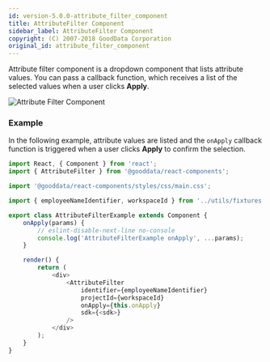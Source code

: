 ```yaml
---
id: version-5.0.0-attribute_filter_component
title: AttributeFilter Component
sidebar_label: AttributeFilter Component
copyright: (C) 2007-2018 GoodData Corporation
original_id: attribute_filter_component
---
```


Attribute filter component is a dropdown component that lists attribute values. You can pass a callback function, which receives a list of the selected values when a user clicks **Apply**.

![Attribute Filter Component](assets/attribute_filter.png "Attribute Filter Component")

### Example

In the following example, attribute values are listed and the ```onApply``` callback function is triggered when a user clicks **Apply** to confirm the selection.

<!-- code from Examples: https://github.com/gooddata/gooddata-react-components/blob/master/examples/src/components/AttributeFilterExample.jsx -->

```javascript
import React, { Component } from 'react';
import { AttributeFilter } from '@gooddata/react-components';

import '@gooddata/react-components/styles/css/main.css';

import { employeeNameIdentifier, workspaceId } from '../utils/fixtures';

export class AttributeFilterExample extends Component {
    onApply(params) {
        // eslint-disable-next-line no-console
        console.log('AttributeFilterExample onApply', ...params);
    }

    render() {
        return (
            <div>
                <AttributeFilter
                    identifier={employeeNameIdentifier}
                    projectId={workspaceId}
                    onApply={this.onApply}
                    sdk={<sdk>}
                />
            </div>
        );
    }
}
```
